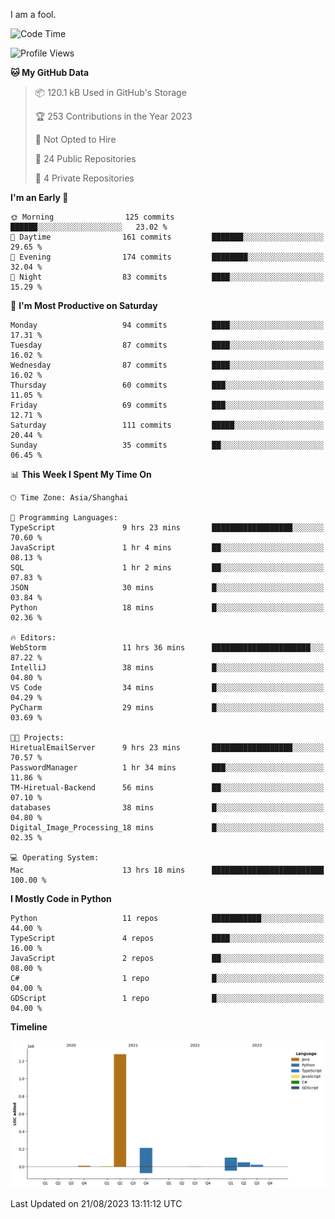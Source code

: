 I am a fool.

<!--START_SECTION:waka-->
![Code Time](http://img.shields.io/badge/Code%20Time-625%20hrs%2011%20mins-blue)

![Profile Views](http://img.shields.io/badge/Profile%20Views-0-blue)

**🐱 My GitHub Data** 

> 📦 120.1 kB Used in GitHub's Storage 
 > 
> 🏆 253 Contributions in the Year 2023
 > 
> 🚫 Not Opted to Hire
 > 
> 📜 24 Public Repositories 
 > 
> 🔑 4 Private Repositories 
 > 
**I'm an Early 🐤** 

```text
🌞 Morning                125 commits         ██████░░░░░░░░░░░░░░░░░░░   23.02 % 
🌆 Daytime                161 commits         ███████░░░░░░░░░░░░░░░░░░   29.65 % 
🌃 Evening                174 commits         ████████░░░░░░░░░░░░░░░░░   32.04 % 
🌙 Night                  83 commits          ████░░░░░░░░░░░░░░░░░░░░░   15.29 % 
```
📅 **I'm Most Productive on Saturday** 

```text
Monday                   94 commits          ████░░░░░░░░░░░░░░░░░░░░░   17.31 % 
Tuesday                  87 commits          ████░░░░░░░░░░░░░░░░░░░░░   16.02 % 
Wednesday                87 commits          ████░░░░░░░░░░░░░░░░░░░░░   16.02 % 
Thursday                 60 commits          ███░░░░░░░░░░░░░░░░░░░░░░   11.05 % 
Friday                   69 commits          ███░░░░░░░░░░░░░░░░░░░░░░   12.71 % 
Saturday                 111 commits         █████░░░░░░░░░░░░░░░░░░░░   20.44 % 
Sunday                   35 commits          ██░░░░░░░░░░░░░░░░░░░░░░░   06.45 % 
```


📊 **This Week I Spent My Time On** 

```text
🕑︎ Time Zone: Asia/Shanghai

💬 Programming Languages: 
TypeScript               9 hrs 23 mins       ██████████████████░░░░░░░   70.60 % 
JavaScript               1 hr 4 mins         ██░░░░░░░░░░░░░░░░░░░░░░░   08.13 % 
SQL                      1 hr 2 mins         ██░░░░░░░░░░░░░░░░░░░░░░░   07.83 % 
JSON                     30 mins             █░░░░░░░░░░░░░░░░░░░░░░░░   03.84 % 
Python                   18 mins             █░░░░░░░░░░░░░░░░░░░░░░░░   02.36 % 

🔥 Editors: 
WebStorm                 11 hrs 36 mins      ██████████████████████░░░   87.22 % 
IntelliJ                 38 mins             █░░░░░░░░░░░░░░░░░░░░░░░░   04.80 % 
VS Code                  34 mins             █░░░░░░░░░░░░░░░░░░░░░░░░   04.29 % 
PyCharm                  29 mins             █░░░░░░░░░░░░░░░░░░░░░░░░   03.69 % 

🐱‍💻 Projects: 
HiretualEmailServer      9 hrs 23 mins       ██████████████████░░░░░░░   70.57 % 
PasswordManager          1 hr 34 mins        ███░░░░░░░░░░░░░░░░░░░░░░   11.86 % 
TM-Hiretual-Backend      56 mins             ██░░░░░░░░░░░░░░░░░░░░░░░   07.10 % 
databases                38 mins             █░░░░░░░░░░░░░░░░░░░░░░░░   04.80 % 
Digital_Image_Processing_18 mins             █░░░░░░░░░░░░░░░░░░░░░░░░   02.35 % 

💻 Operating System: 
Mac                      13 hrs 18 mins      █████████████████████████   100.00 % 
```

**I Mostly Code in Python** 

```text
Python                   11 repos            ███████████░░░░░░░░░░░░░░   44.00 % 
TypeScript               4 repos             ████░░░░░░░░░░░░░░░░░░░░░   16.00 % 
JavaScript               2 repos             ██░░░░░░░░░░░░░░░░░░░░░░░   08.00 % 
C#                       1 repo              █░░░░░░░░░░░░░░░░░░░░░░░░   04.00 % 
GDScript                 1 repo              █░░░░░░░░░░░░░░░░░░░░░░░░   04.00 % 
```



**Timeline**

![Lines of Code chart](https://raw.githubusercontent.com/VeejaLiu/VeejaLiu/master/assets/bar_graph.png)


 Last Updated on 21/08/2023 13:11:12 UTC
<!--END_SECTION:waka-->
